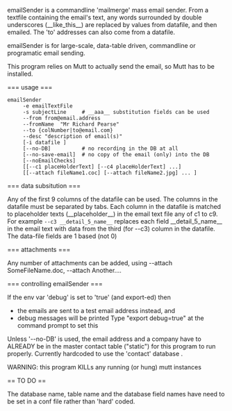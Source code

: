 
emailSender is a commandline 'mailmerge' mass email sender. From a textfile containing the email's text, any words surrounded by double underscores (\_\_like\_this\_\_) are replaced by values from datafile, and then emailed. The 'to' addresses can also come from a datafile. 

emailSender is for large-scale, data-table driven, commandline or programatic email sending. 

This program relies on Mutt to actually send the email, so Mutt has to be installed. 


=== usage ===

```
emailSender
     -e emailTextFile 
     -s subjectLine 	# __aaa__ substitution fields can be used
     --from from@email.address 
     --fromName  "Mr Richard Pearse" 
     --to {colNumber|to@email.com} 
     --desc "description of email(s)"  
     [-i datafile ] 	
     [--no-DB]			# no recording in the DB at all
	 [--no-save-email]	# no copy of the email (only) into the DB  
     [--noEmailChecks]	
     [[--c1 placeHolderText] [--c4 placeHolderText] ...] 
     [[--attach fileName1.coc] [--attach fileName2.jpg] ... ]
```

=== data subsitution === 

Any of the first 9 columns of the datafile can be used. The columns in the datafile must be separated by tabs. Each column in the datafile is matched to placeholder texts (\_\_placeholder\_\_) in the email text file  any of c1 to c9. For example ```--c3 __detail_5_name__``` replaces each field \_\_detail_5_name\_\_ in the email text with data from the third (for --c3) column in the datafile. The data-file fields are 1 based (not 0)

=== attachments ===

Any number of attachments can be added, using --attach SomeFileName.doc, --attach Another.... 

=== controlling emailSender ===

If the env var 'debug' is set to 'true' (and export-ed) then 
-  the emails are sent to a test email address instead, and
-  debug messages will be printed
Type "export debug=true" at the command prompt to set this 

Unless '--no-DB' is used, the email address and a company have to ALREADY be in the master contact table ("static") for this program to run properly. Currently hardcoded to use the 'contact' database .

WARNING: this program KILLs any running (or hung) mutt instances


== TO DO ==

The database name, table name and the database field names have need to be set in a conf file rather than 'hard' coded. 


